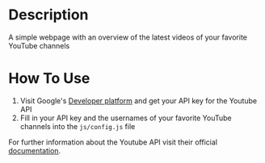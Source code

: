 # Description

A simple webpage with an overview of the latest videos of your favorite YouTube channels

# How To Use

1. Visit Google's [Developer platform](https://developers.google.com) and get your API key for the Youtube API
2. Fill in your API key and the usernames of your favorite YouTube channels into the `js/config.js` file

For further information about the Youtube API visit their official [documentation](https://developers.google.com/youtube/v3/).
